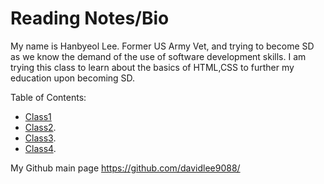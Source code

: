 # Reading Notes/Bio

My name is Hanbyeol Lee. Former US Army Vet, and trying to become SD as we know the demand of the use of software development skills. I am trying this class to learn about the basics of HTML,CSS to further my education upon becoming SD.

Table of Contents:
- [Class1](https://davidlee9088.github.io/reading-notes/Class1)
- [Class2](https://davidlee9088.github.io/reading-notes/Class2).
- [Class3](https://davidlee9088.github.io/reading-notes/Class3).
- [Class4](https://davidlee9088.github.io/reading-notes/Class4).




My Github main page <https://github.com/davidlee9088/>
